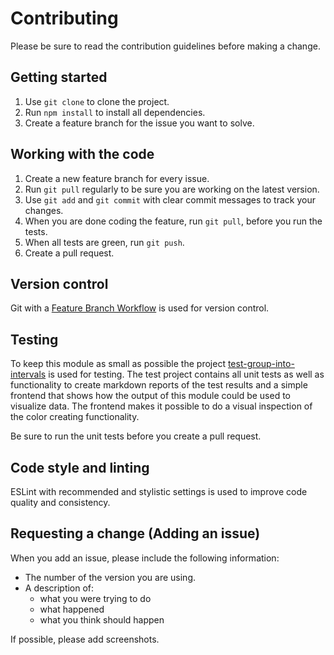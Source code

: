 # Contributing
Please be sure to read the contribution guidelines before making a change.

## Getting started
1. Use `git clone` to clone the project.
2. Run `npm install` to install all dependencies.
3. Create a feature branch for the issue you want to solve. 

## Working with the code
1. Create a new feature branch for every issue.
2. Run `git pull` regularly to be sure you are working on the latest version.
3. Use `git add` and `git commit` with clear commit messages to track your changes.
4. When you are done coding the feature, run `git pull`, before you run the tests.
5. When all tests are green, run `git push`.
6. Create a pull request.

## Version control
Git with a [Feature Branch Workflow](https://www.atlassian.com/git/tutorials/comparing-workflows/feature-branch-workflow) is used for version control.

## Testing 
To keep this module as small as possible the project [test-group-into-intervals](https://github.com/mariamair/test-group-into-intervals) is used for testing.
The test project contains all unit tests as well as functionality to create markdown reports of the test results and a simple frontend that shows how the output of this module could be used to visualize data. The frontend makes it possible to do a visual inspection of the color creating functionality.

Be sure to run the unit tests before you create a pull request.

## Code style and linting
ESLint with recommended and stylistic settings is used to improve code quality and consistency.

## Requesting a change (Adding an issue)
When you add an issue, please include the following information:
- The number of the version you are using.
- A description of:
  - what you were trying to do
  - what happened
  - what you think should happen 
  
  
If possible, please add screenshots.


